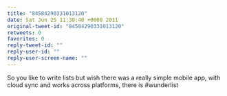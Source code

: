 ```yaml
---
title: "84584290331013120"
date: Sat Jun 25 11:30:40 +0000 2011
original-tweet-id: "84584290331013120"
retweets: 0
favorites: 0
reply-tweet-id: ""
reply-user-id: ""
reply-user-screen-name: ""
---
```

So you like to write lists but wish there was a really simple mobile app, with cloud sync and works across platforms, there is #wunderlist
